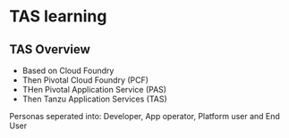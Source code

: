 # TAS learning

## TAS Overview

- Based on Cloud Foundry
- Then Pivotal Cloud Foundry (PCF)
- THen Pivotal Application Service (PAS)
- Then Tanzu Application Services (TAS)

Personas seperated into: Developer, App operator, Platform user and End User

